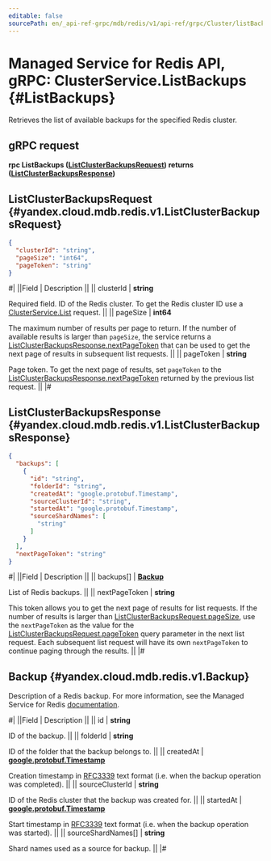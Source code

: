 ```yaml
---
editable: false
sourcePath: en/_api-ref-grpc/mdb/redis/v1/api-ref/grpc/Cluster/listBackups.md
---
```


# Managed Service for Redis API, gRPC: ClusterService.ListBackups {#ListBackups}

Retrieves the list of available backups for the specified Redis cluster.

## gRPC request

**rpc ListBackups ([ListClusterBackupsRequest](#yandex.cloud.mdb.redis.v1.ListClusterBackupsRequest)) returns ([ListClusterBackupsResponse](#yandex.cloud.mdb.redis.v1.ListClusterBackupsResponse))**

## ListClusterBackupsRequest {#yandex.cloud.mdb.redis.v1.ListClusterBackupsRequest}

```json
{
  "clusterId": "string",
  "pageSize": "int64",
  "pageToken": "string"
}
```

#|
||Field | Description ||
|| clusterId | **string**

Required field. ID of the Redis cluster.
To get the Redis cluster ID use a [ClusterService.List](/docs/managed-redis/api-ref/grpc/Cluster/list#List) request. ||
|| pageSize | **int64**

The maximum number of results per page to return. If the number of available
results is larger than `pageSize`, the service returns a [ListClusterBackupsResponse.nextPageToken](#yandex.cloud.mdb.redis.v1.ListClusterBackupsResponse)
that can be used to get the next page of results in subsequent list requests. ||
|| pageToken | **string**

Page token.  To get the next page of results, set `pageToken` to the [ListClusterBackupsResponse.nextPageToken](#yandex.cloud.mdb.redis.v1.ListClusterBackupsResponse)
returned by the previous list request. ||
|#

## ListClusterBackupsResponse {#yandex.cloud.mdb.redis.v1.ListClusterBackupsResponse}

```json
{
  "backups": [
    {
      "id": "string",
      "folderId": "string",
      "createdAt": "google.protobuf.Timestamp",
      "sourceClusterId": "string",
      "startedAt": "google.protobuf.Timestamp",
      "sourceShardNames": [
        "string"
      ]
    }
  ],
  "nextPageToken": "string"
}
```

#|
||Field | Description ||
|| backups[] | **[Backup](#yandex.cloud.mdb.redis.v1.Backup)**

List of Redis backups. ||
|| nextPageToken | **string**

This token allows you to get the next page of results for list requests. If the number of results
is larger than [ListClusterBackupsRequest.pageSize](#yandex.cloud.mdb.redis.v1.ListClusterBackupsRequest), use the `nextPageToken` as the value
for the [ListClusterBackupsRequest.pageToken](#yandex.cloud.mdb.redis.v1.ListClusterBackupsRequest) query parameter in the next list request.
Each subsequent list request will have its own `nextPageToken` to continue paging through the results. ||
|#

## Backup {#yandex.cloud.mdb.redis.v1.Backup}

Description of a Redis backup. For more information, see
the Managed Service for Redis [documentation](/docs/managed-redis/concepts/backup).

#|
||Field | Description ||
|| id | **string**

ID of the backup. ||
|| folderId | **string**

ID of the folder that the backup belongs to. ||
|| createdAt | **[google.protobuf.Timestamp](https://developers.google.com/protocol-buffers/docs/reference/google.protobuf#timestamp)**

Creation timestamp in [RFC3339](https://www.ietf.org/rfc/rfc3339.txt) text format
(i.e. when the backup operation was completed). ||
|| sourceClusterId | **string**

ID of the Redis cluster that the backup was created for. ||
|| startedAt | **[google.protobuf.Timestamp](https://developers.google.com/protocol-buffers/docs/reference/google.protobuf#timestamp)**

Start timestamp in [RFC3339](https://www.ietf.org/rfc/rfc3339.txt) text format
(i.e. when the backup operation was started). ||
|| sourceShardNames[] | **string**

Shard names used as a source for backup. ||
|#